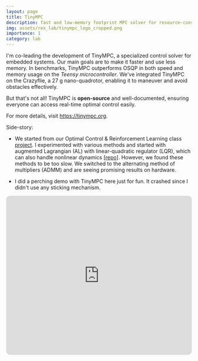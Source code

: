 ```yaml
---
layout: page
title: TinyMPC
description: fast and low-memory footprint MPC solver for resource-constrained embedded systems
img: assets/rex_lab/tinympc_logo_cropped.png
importance: 1
category: lab
---
```


I'm co-leading the development of TinyMPC, a specialized control solver for embedded systems. Our main goals are to make it faster and use less memory. In benchmarks, TinyMPC outperforms OSQP in both speed and memory usage on the *Teensy microcontroller*. We've integrated TinyMPC on the Crazyflie, a 27 g nano-quadrotor, enabling it to maneuver and avoid obstacles effectively.

But that's not all! TinyMPC is **open-source** and well-documented, ensuring everyone can access real-time optimal control easily.

For more details, visit <https://tinympc.org>.

Side-story:

- We started from our Optimal Control & Reinforcement Learning class [project](/projects/OCRL_project). I experimented with various methods and started with augmented Lagrangian (AL) with linear-quadratic regulator (LQR), which can also handle nonlinear dynamics [[repo]](https://github.com/RoboticExplorationLab/TinyMPC-AL). However, we found these methods to be too slow. We switched to the alternating method of multipliers (ADMM) and are seeing promising results on hardware.

- I did a perching demo with TinyMPC here just for fun. It crashed since I didn't use any sticking mechanism.

<iframe height="433" src="https://www.youtube.com/embed/KoU2wr9nAFI?si=xOhNq-maZIsaCQWE" title="YouTube video player" frameborder="0" style="border: 0px solid #bbb; border-radius: 10px; width: 100%;" allow="accelerometer; autoplay; clipboard-write; encrypted-media; gyroscope; picture-in-picture" allowfullscreen=""></iframe>
